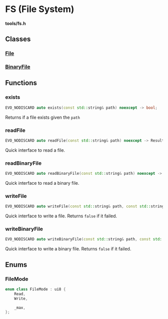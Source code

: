 # FS (File System)
#### tools/fs.h


## Classes

### [File](File.md)
### [BinaryFile](BinaryFile.md)


## Functions

### exists
```C++
EVO_NODISCARD auto exists(const std::string& path) noexcept -> bool;
```
Returns if a file exists given the `path`


### readFile
```C++
EVO_NODISCARD auto readFile(const std::string& path) noexcept -> Result<std::string>;
```
Quick interface to read a file.

### readBinaryFile
```C++
EVO_NODISCARD auto readBinaryFile(const std::string& path) noexcept -> Result<std::vector<byte>>;
```
Quick interface to read a binary file.

### writeFile
```C++
EVO_NODISCARD auto writeFile(const std::string& path, const std::string& data) noexcept -> bool;
```
Quick interface to write a file. Returns `false` if it failed.

### writeBinaryFile
```C++
EVO_NODISCARD auto writeBinaryFile(const std::string& path, const std::vector<byte>& data) noexcept -> bool;
```
Quick interface to write a binary file. Returns `false` if it failed.



## Enums

### FileMode
```C++
enum class FileMode : ui8 {
	Read,
	Write,

	_max,
};
```


